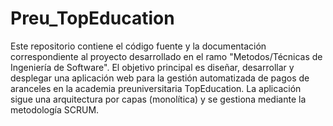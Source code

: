 # Preu_TopEducation
Este repositorio contiene el código fuente y la documentación correspondiente al proyecto desarrollado en el ramo "Metodos/Técnicas de Ingeniería de Software". El objetivo principal es diseñar, desarrollar y desplegar una aplicación web para la gestión automatizada de pagos de aranceles en la academia preuniversitaria TopEducation. La aplicación sigue una arquitectura por capas (monolítica) y se gestiona mediante la metodología SCRUM.
